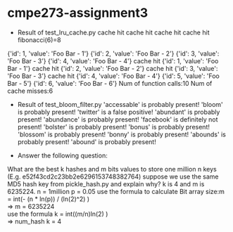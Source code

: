 # cmpe273-assignment3
- Result of test_lru_cache.py
cache hit
cache hit
cache hit
cache hit
fibonacci(6)=8

{'id': 1, 'value': 'Foo Bar - 1'}
{'id': 2, 'value': 'Foo Bar - 2'}
{'id': 3, 'value': 'Foo Bar - 3'}
{'id': 4, 'value': 'Foo Bar - 4'}
cache hit
{'id': 1, 'value': 'Foo Bar - 1'}
cache hit
{'id': 2, 'value': 'Foo Bar - 2'}
cache hit
{'id': 3, 'value': 'Foo Bar - 3'}
cache hit
{'id': 4, 'value': 'Foo Bar - 4'}
{'id': 5, 'value': 'Foo Bar - 5'}
{'id': 6, 'value': 'Foo Bar - 6'}
Num of function calls:10
Num of cache misses:6

- Result of test_bloom_filter.py
'accessable' is probably present!
'bloom' is probably present!
'twitter' is a false positive!
'abundant' is probably present!
'abundance' is probably present!
'facebook' is definitely not present!
'bolster' is probably present!
'bonus' is probably present!
'blossom' is probably present!
'bonny' is probably present!
'abounds' is probably present!
'abound' is probably present!

- Answer the following question:

What are the best k hashes and m bits values to store one million n keys (E.g. e52f43cd2c23bb2e6296153748382764) suppose we use the same MD5 hash key from pickle_hash.py and explain why?
k is 4 and m is 6235224.
n = 1million p = 0.05 
use the  formula to calculate Bit array size:m = int(- (n * ln(p)) / (ln(2)^2) )    
=>     m =  6235224        
use the formula k = int((m/n)ln(2) )    
=>    num_hash k = 4
